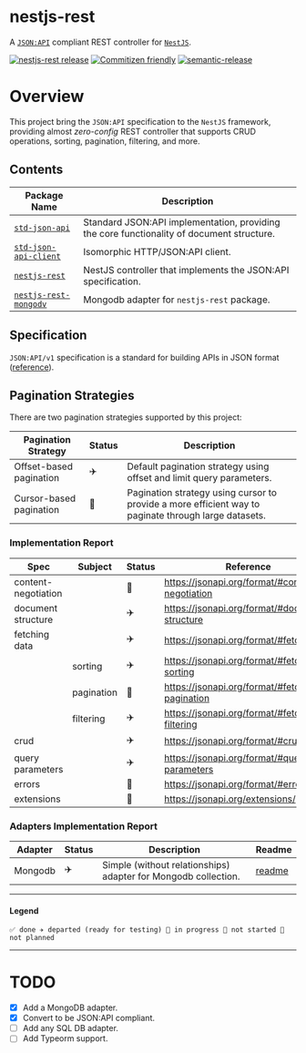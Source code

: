 # nestjs-rest

A [`JSON:API`](https://jsonapi.org/) compliant REST controller for
[`NestJS`](https://nestjs.com/).

[![nestjs-rest release](https://github.com/ziv/nestjs-rest/actions/workflows/ci.yml/badge.svg)](https://github.com/ziv/nestjs-rest/actions/workflows/ci.yml)
[![Commitizen friendly](https://img.shields.io/badge/commitizen-friendly-brightgreen.svg)](http://commitizen.github.io/cz-cli/)
[![semantic-release](https://img.shields.io/badge/%20%20%F0%9F%93%A6%F0%9F%9A%80-semantic--release-e10079.svg)](https://github.com/semantic-release/semantic-release)

# Overview

This project bring the `JSON:API` specification to the `NestJS` framework,
providing almost _zero-config_ REST controller that supports CRUD operations,
sorting, pagination, filtering, and more.

## Contents

| Package Name                                            | Description                                                                               |
|---------------------------------------------------------|-------------------------------------------------------------------------------------------|
| [`std-json-api`](./packages/std-json-api)               | Standard JSON:API implementation, providing the core functionality of document structure. |
| [`std-json-api-client`](./packages/std-json-api-client) | Isomorphic HTTP/JSON:API client.                                                          |
| [`nestjs-rest`](./packages/nestjs-rest)                 | NestJS controller that implements the JSON:API specification.                             |
| [`nestjs-rest-mongodv`](./packages/nestjs-rest-mongodb) | Mongodb adapter for `nestjs-rest` package.                                                |

## Specification

`JSON:API/v1` specification is a standard for building APIs in JSON format
([reference](./packages/std-json-api/specs.md)).

## Pagination Strategies

There are two pagination strategies supported by this project:

| Pagination Strategy     | Status | Description                                                                                          |
|-------------------------|--------|------------------------------------------------------------------------------------------------------|
| Offset-based pagination | ✈️     | Default pagination strategy using offset and limit query parameters.                                 |
| Cursor-based pagination | 🚫     | Pagination strategy using cursor to provide a more efficient way to paginate through large datasets. |

### Implementation Report

| Spec                | Subject    | Status | Reference                                       |
|---------------------|------------|--------|-------------------------------------------------|
| content-negotiation |            | 🚫     | https://jsonapi.org/format/#content-negotiation |
| document structure  |            | ✈️     | https://jsonapi.org/format/#document-structure  |
| fetching data       |            | ✈️     | https://jsonapi.org/format/#fetching            |
|                     | sorting    | ✈️     | https://jsonapi.org/format/#fetching-sorting    |
|                     | pagination | 🚧     | https://jsonapi.org/format/#fetching-pagination |
|                     | filtering  | ✈️     | https://jsonapi.org/format/#fetching-filtering  |
| crud                |            | ✈️     | https://jsonapi.org/format/#crud                |
| query parameters    |            | ✈️     | https://jsonapi.org/format/#query-parameters    |
| errors              |            | 🚧     | https://jsonapi.org/format/#errors              |
| extensions          |            | 🫥     | https://jsonapi.org/extensions/                 |

### Adapters Implementation Report

| Adapter | Status | Description                                                    | Readme                                             |
|---------|--------|----------------------------------------------------------------|----------------------------------------------------|
| Mongodb | ✈️     | Simple (without relationships) adapter for Mongodb collection. | [readme](./packages/nestjs-rest-mongodb/readme.md) |

---

#### Legend

    ✅ done ✈️ departed (ready for testing) 🚧 in progress 🚫 not started 🫥 not planned

---

# TODO

- [x] Add a MongoDB adapter.
- [x] Convert to be JSON:API compliant.
- [ ] Add any SQL DB adapter.
- [ ] Add Typeorm support.
